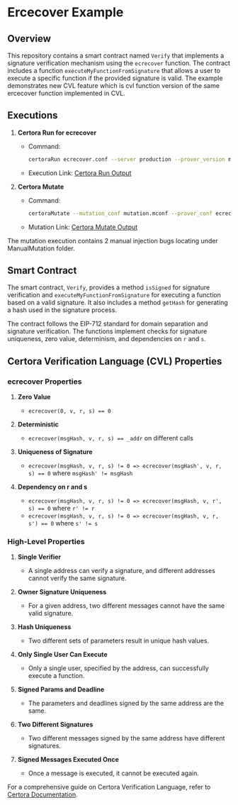 # Ercecover Example

## Overview
This repository contains a smart contract named `Verify` that implements a signature verification mechanism using the `ecrecover` function. The contract includes a function `executeMyFunctionFromSignature` that allows a user to execute a specific function if the provided signature is valid. The example demonstrates new CVL feature which is cvl function version of the same ercecover function implemented in CVL.

## Executions

1. **Certora Run for ecrecover**
    - Command:
        ```bash
        certoraRun ecrecover.conf --server production --prover_version master
        ```
    - Execution Link: [Certora Run Output](https://prover.certora.com/output/1512/a218d8e1d23f4fac8448986e1ab6b791?anonymousKey=6ab622105d88de9dd59b16bc31dfec9c9ab6e412)

2. **Certora Mutate**
    - Command:
        ```bash
        certoraMutate --mutation_conf mutation.mconf --prover_conf ecrecover.conf --server production
        ```
    - Mutation Link: [Certora Mutate Output](https://mutation-testing.certora.com/?id=ce01eaf2-addb-4337-967b-8596a9c7f3a0&anonymousKey=04f60762-34e4-4604-aea7-13aeec78c488)

The mutation execution contains 2 manual injection bugs locating under ManualMutation folder.

## Smart Contract

The smart contract, `Verify`, provides a method `isSigned` for signature verification and `executeMyFunctionFromSignature` for executing a function based on a valid signature. It also includes a method `getHash` for generating a hash used in the signature process.

The contract follows the EIP-712 standard for domain separation and signature verification. The functions implement checks for signature uniqueness, zero value, determinism, and dependencies on `r` and `s`.

## Certora Verification Language (CVL) Properties

### ecrecover Properties

1. **Zero Value**
   - `ecrecover(0, v, r, s) == 0`

2. **Deterministic**
   - `ecrecover(msgHash, v, r, s) == _addr` on different calls

3. **Uniqueness of Signature**
   - `ecrecover(msgHash, v, r, s) != 0 => ecrecover(msgHash', v, r, s) == 0` where `msgHash' != msgHash`

4. **Dependency on r and s**
   - `ecrecover(msgHash, v, r, s) != 0 => ecrecover(msgHash, v, r', s) == 0` where `r' != r`
   - `ecrecover(msgHash, v, r, s) != 0 => ecrecover(msgHash, v, r, s') == 0` where `s' != s`

### High-Level Properties

1. **Single Verifier**
   - A single address can verify a signature, and different addresses cannot verify the same signature.

2. **Owner Signature Uniqueness**
   - For a given address, two different messages cannot have the same valid signature.

3. **Hash Uniqueness**
   - Two different sets of parameters result in unique hash values.

4. **Only Single User Can Execute**
   - Only a single user, specified by the address, can successfully execute a function.

5. **Signed Params and Deadline**
   - The parameters and deadlines signed by the same address are the same.

6. **Two Different Signatures**
   - Two different messages signed by the same address have different signatures.

7. **Signed Messages Executed Once**
   - Once a message is executed, it cannot be executed again.


For a comprehensive guide on Certora Verification Language, refer to [Certora Documentation](https://docs.certora.com).